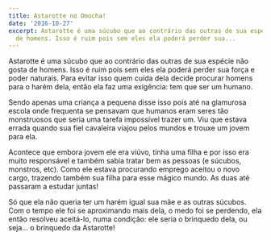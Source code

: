 ```yaml
---
title: Astarotte no Omocha!
date: '2016-10-27'
excerpt: Astarotte é uma súcubo que ao contrário das outras de sua espécie não gosta
  de homens. Isso é ruim pois sem eles ela poderá perder sua...
---
```




Astarotte é uma súcubo que ao contrário das outras de sua espécie não gosta de homens. Isso é ruim pois sem eles ela poderá perder sua força e poder naturais. Para evitar isso quem cuida dela decide procurar homens para o harém dela, então ela faz uma exigência: tem que ser um humano.

Sendo apenas uma criança a pequena disse isso pois até na glamurosa escola onde frequenta se pensavam que humanos eram seres tão monstruosos que seria uma tarefa impossível trazer um. Viu que estava errada quando sua fiel cavaleira viajou pelos mundos e trouxe um jovem para ela.

Acontece que embora jovem ele era viúvo, tinha uma filha e por isso era muito responsável e também sabia tratar bem as pessoas (e súcubos, monstros, etc). Como ele estava procurando emprego aceitou o novo cargo, trazendo também sua filha para esse mágico mundo. As duas até passaram a estudar juntas!

Só que ela não queria ter um harém igual sua mãe e as outras súcubos. Com o tempo ele foi se aproximando mais dela, o medo foi se perdendo, ela então resolveu aceitá-lo, numa condição: ele seria o brinquedo dela, ou seja... o brinquedo da Astarotte!